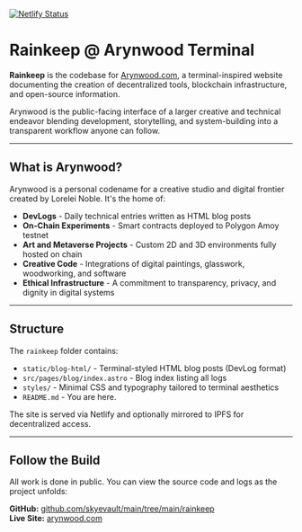 [![Netlify Status](https://api.netlify.com/api/v1/badges/8cbde920-cd5b-4822-bfce-4a41dc7e7e70/deploy-status)](https://app.netlify.com/sites/rainkeep/deploys)
# Rainkeep @ Arynwood Terminal

**Rainkeep** is the codebase for [Arynwood.com](https://arynwood.com), a terminal-inspired website documenting the creation of decentralized tools, blockchain infrastructure, and open-source information.

Arynwood is the public-facing interface of a larger creative and technical endeavor blending development, storytelling, and system-building into a transparent workflow anyone can follow.

---

## What is Arynwood?

Arynwood is a personal codename for a creative studio and digital frontier created by Lorelei Noble. It's the home of:

- **DevLogs** - Daily technical entries written as HTML blog posts  
- **On-Chain Experiments** - Smart contracts deployed to Polygon Amoy testnet  
- **Art and Metaverse Projects** - Custom 2D and 3D environments fully hosted on chain  
- **Creative Code** - Integrations of digital paintings, glasswork, woodworking, and software  
- **Ethical Infrastructure** - A commitment to transparency, privacy, and dignity in digital systems

---

## Structure

The `rainkeep` folder contains:

- `static/blog-html/` - Terminal-styled HTML blog posts (DevLog format)  
- `src/pages/blog/index.astro` - Blog index listing all logs  
- `styles/` - Minimal CSS and typography tailored to terminal aesthetics  
- `README.md` - You are here.

The site is served via Netlify and optionally mirrored to IPFS for decentralized access.

---

## Follow the Build

All work is done in public. You can view the source code and logs as the project unfolds:

**GitHub:** [github.com/skyevault/main/tree/main/rainkeep](https://github.com/skyevault/main/tree/main/rainkeep)  
**Live Site:** [arynwood.com](https://arynwood.com)
